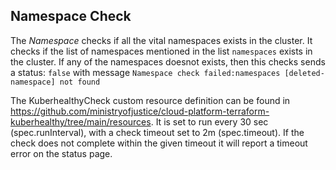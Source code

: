 ## Namespace Check

The *Namespace* checks if all the vital namespaces exists in the cluster. It checks if the list of namespaces mentioned in the list `namespaces` exists in the cluster. If any of the namespaces doesnot exists, then this checks sends a status: `false` with message `Namespace check failed:namespaces [deleted-namespace] not found`

The KuberhealthyCheck custom resource definition can be found in https://github.com/ministryofjustice/cloud-platform-terraform-kuberhealthy/tree/main/resources. It is set to run every 30 sec (spec.runInterval), with a check timeout set to 2m (spec.timeout). If the check
does not complete within the given timeout it will report a timeout error on the status page.

